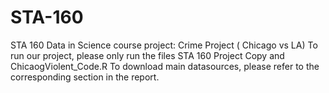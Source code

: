 # STA-160
STA 160 Data in Science course project: Crime Project ( Chicago vs LA)
To run our project, please only run the files STA 160 Project Copy and ChicaogViolent_Code.R
To download main datasources, please refer to the corresponding section in the report.
